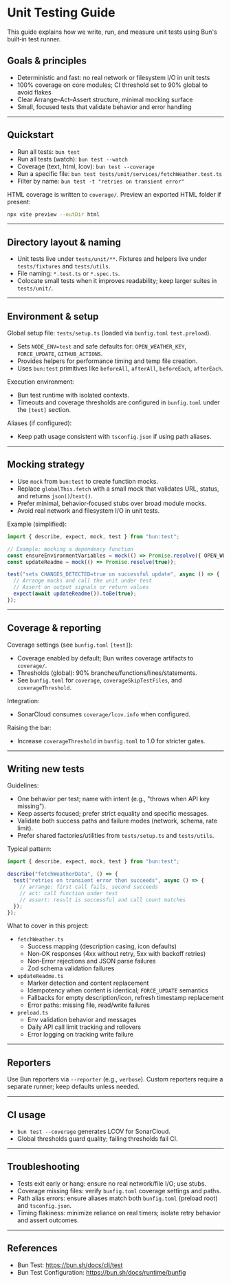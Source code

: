 # Unit Testing Guide

This guide explains how we write, run, and measure unit tests using Bun's built‑in test runner.

## Goals & principles

- Deterministic and fast: no real network or filesystem I/O in unit tests
- 100% coverage on core modules; CI threshold set to 90% global to avoid flakes
- Clear Arrange–Act–Assert structure, minimal mocking surface
- Small, focused tests that validate behavior and error handling

---

## Quickstart

- Run all tests: `bun test`
- Run all tests (watch): `bun test --watch`
- Coverage (text, html, lcov): `bun test --coverage`
- Run a specific file: `bun test tests/unit/services/fetchWeather.test.ts`
- Filter by name: `bun test -t "retries on transient error"`

HTML coverage is written to `coverage/`. Preview an exported HTML folder if present:

```bash
npx vite preview --outDir html
```

---

## Directory layout & naming

- Unit tests live under `tests/unit/**`. Fixtures and helpers live under `tests/fixtures` and `tests/utils`.
- File naming: `*.test.ts` or `*.spec.ts`.
- Colocate small tests when it improves readability; keep larger suites in `tests/unit/`.

---

## Environment & setup

Global setup file: `tests/setup.ts` (loaded via `bunfig.toml` `test.preload`).

- Sets `NODE_ENV=test` and safe defaults for: `OPEN_WEATHER_KEY`, `FORCE_UPDATE`, `GITHUB_ACTIONS`.
- Provides helpers for performance timing and temp file creation.
- Uses `bun:test` primitives like `beforeAll`, `afterAll`, `beforeEach`, `afterEach`.

Execution environment:

- Bun test runtime with isolated contexts.
- Timeouts and coverage thresholds are configured in `bunfig.toml` under the `[test]` section.

Aliases (if configured):

- Keep path usage consistent with `tsconfig.json` if using path aliases.

---

## Mocking strategy

- Use `mock` from `bun:test` to create function mocks.
- Replace `globalThis.fetch` with a small mock that validates URL, status, and returns `json()`/`text()`.
- Prefer minimal, behavior‑focused stubs over broad module mocks.
- Avoid real network and filesystem I/O in unit tests.

Example (simplified):

```ts
import { describe, expect, mock, test } from "bun:test";

// Example: mocking a dependency function
const ensureEnvironmentVariables = mock(() => Promise.resolve({ OPEN_WEATHER_KEY: "X".repeat(32) }));
const updateReadme = mock(() => Promise.resolve(true));

test("sets CHANGES_DETECTED=true on successful update", async () => {
  // Arrange mocks and call the unit under test
  // Assert on output signals or return values
  expect(await updateReadme()).toBe(true);
});
```

---

## Coverage & reporting

Coverage settings (see `bunfig.toml` `[test]`):

- Coverage enabled by default; Bun writes coverage artifacts to `coverage/`.
- Thresholds (global): 90% branches/functions/lines/statements.
- See `bunfig.toml` for `coverage`, `coverageSkipTestFiles`, and `coverageThreshold`.

Integration:

- SonarCloud consumes `coverage/lcov.info` when configured.

Raising the bar:

- Increase `coverageThreshold` in `bunfig.toml` to 1.0 for stricter gates.

---

## Writing new tests

Guidelines:

- One behavior per test; name with intent (e.g., "throws when API key missing").
- Keep asserts focused; prefer strict equality and specific messages.
- Validate both success paths and failure modes (network, schema, rate limit).
- Prefer shared factories/utilities from `tests/setup.ts` and `tests/utils`.

Typical pattern:

```ts
import { describe, expect, mock, test } from "bun:test";

describe("fetchWeatherData", () => {
  test("retries on transient error then succeeds", async () => {
    // arrange: first call fails, second succeeds
    // act: call function under test
    // assert: result is successful and call count matches
  });
});
```

What to cover in this project:

- `fetchWeather.ts`
  - Success mapping (description casing, icon defaults)
  - Non‑OK responses (4xx without retry, 5xx with backoff retries)
  - Non‑Error rejections and JSON parse failures
  - Zod schema validation failures
- `updateReadme.ts`
  - Marker detection and content replacement
  - Idempotency when content is identical; `FORCE_UPDATE` semantics
  - Fallbacks for empty description/icon, refresh timestamp replacement
  - Error paths: missing file, read/write failures
- `preload.ts`
  - Env validation behavior and messages
  - Daily API call limit tracking and rollovers
  - Error logging on tracking write failure

---

## Reporters

Use Bun reporters via `--reporter` (e.g., `verbose`). Custom reporters require a separate runner; keep defaults unless needed.

---

## CI usage

- `bun test --coverage` generates LCOV for SonarCloud.
- Global thresholds guard quality; failing thresholds fail CI.

---

## Troubleshooting

- Tests exit early or hang: ensure no real network/file I/O; use stubs.
- Coverage missing files: verify `bunfig.toml` coverage settings and paths.
- Path alias errors: ensure aliases match both `bunfig.toml` (preload root) and `tsconfig.json`.
- Timing flakiness: minimize reliance on real timers; isolate retry behavior and assert outcomes.

---

## References

- Bun Test: <https://bun.sh/docs/cli/test>
- Bun Test Configuration: <https://bun.sh/docs/runtime/bunfig>

